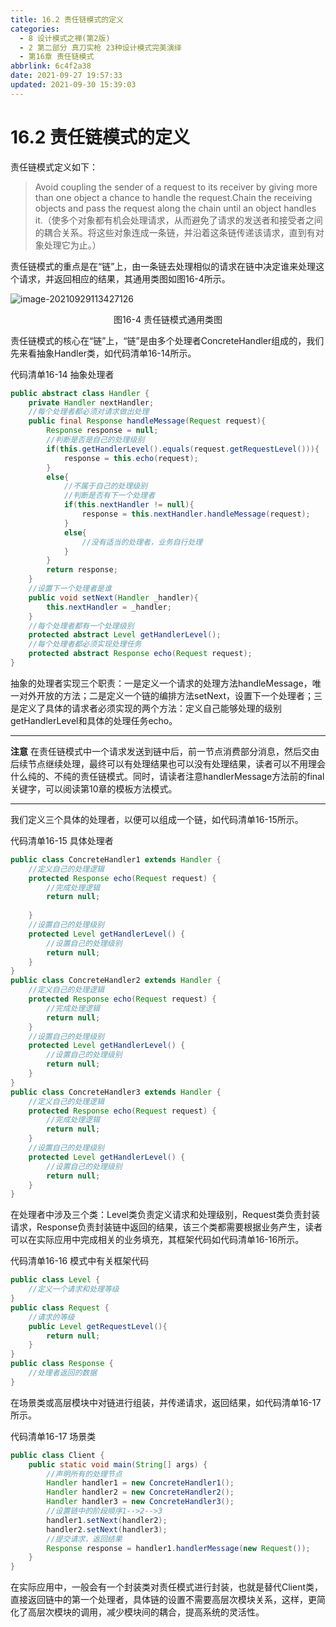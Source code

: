 ```yaml
---
title: 16.2 责任链模式的定义
categories: 
  - 8 设计模式之禅(第2版)
  - 2 第二部分 真刀实枪 23种设计模式完美演绎
  - 第16章 责任链模式
abbrlink: 6c4f2a38
date: 2021-09-27 19:57:33
updated: 2021-09-30 15:39:03
---
```

# 16.2 责任链模式的定义
责任链模式定义如下：
> Avoid coupling the sender of a request to its receiver by giving more than one object a chance to handle the request.Chain the receiving objects and pass the request along the chain until an object handles it.（使多个对象都有机会处理请求，从而避免了请求的发送者和接受者之间的耦合关系。将这些对象连成一条链，并沿着这条链传递该请求，直到有对象处理它为止。）

责任链模式的重点是在“链”上，由一条链去处理相似的请求在链中决定谁来处理这个请求，并返回相应的结果，其通用类图如图16-4所示。

![image-20210929113427126](https://gitee.com/XiaoLan223/images/raw/master/Blog/Sum/20210929113427.png)

<center>图16-4 责任链模式通用类图</center>

责任链模式的核心在“链”上，“链”是由多个处理者ConcreteHandler组成的，我们先来看抽象Handler类，如代码清单16-14所示。

代码清单16-14 抽象处理者
```java
public abstract class Handler {
    private Handler nextHandler;
    //每个处理者都必须对请求做出处理
    public final Response handleMessage(Request request){
        Response response = null;
        //判断是否是自己的处理级别
        if(this.getHandlerLevel().equals(request.getRequestLevel())){
            response = this.echo(request);
        }
        else{
            //不属于自己的处理级别
            //判断是否有下一个处理者
            if(this.nextHandler != null){
                response = this.nextHandler.handleMessage(request);
            }
            else{
                //没有适当的处理者，业务自行处理
            }
        }
        return response;
    }
    //设置下一个处理者是谁
    public void setNext(Handler _handler){
        this.nextHandler = _handler;
    }
    //每个处理者都有一个处理级别
    protected abstract Level getHandlerLevel();
    //每个处理者都必须实现处理任务
    protected abstract Response echo(Request request);
}
```
抽象的处理者实现三个职责：一是定义一个请求的处理方法handleMessage，唯一对外开放的方法；二是定义一个链的编排方法setNext，设置下一个处理者；三是定义了具体的请求者必须实现的两个方法：定义自己能够处理的级别getHandlerLevel和具体的处理任务echo。
___
**注意** 在责任链模式中一个请求发送到链中后，前一节点消费部分消息，然后交由后续节点继续处理，最终可以有处理结果也可以没有处理结果，读者可以不用理会什么纯的、不纯的责任链模式。同时，请读者注意handlerMessage方法前的final关键字，可以阅读第10章的模板方法模式。
___

我们定义三个具体的处理者，以便可以组成一个链，如代码清单16-15所示。

代码清单16-15 具体处理者
```java
public class ConcreteHandler1 extends Handler {
    //定义自己的处理逻辑
    protected Response echo(Request request) {
        //完成处理逻辑
        return null;
        
    }
    //设置自己的处理级别
    protected Level getHandlerLevel() {
        //设置自己的处理级别
        return null;
    }
}
public class ConcreteHandler2 extends Handler {
    //定义自己的处理逻辑
    protected Response echo(Request request) {
        //完成处理逻辑
        return null;
    }
    //设置自己的处理级别
    protected Level getHandlerLevel() {
        //设置自己的处理级别
        return null;
    }
}
public class ConcreteHandler3 extends Handler {
    //定义自己的处理逻辑
    protected Response echo(Request request) {
        //完成处理逻辑
        return null;
    }
    //设置自己的处理级别
    protected Level getHandlerLevel() {
        //设置自己的处理级别
        return null;
    }
}
```
在处理者中涉及三个类：Level类负责定义请求和处理级别，Request类负责封装请求，Response负责封装链中返回的结果，该三个类都需要根据业务产生，读者可以在实际应用中完成相关的业务填充，其框架代码如代码清单16-16所示。

代码清单16-16 模式中有关框架代码
```java
public class Level {
    //定义一个请求和处理等级
}
public class Request {
    //请求的等级
    public Level getRequestLevel(){
        return null;
    }
}
public class Response {
    //处理者返回的数据
}
```
在场景类或高层模块中对链进行组装，并传递请求，返回结果，如代码清单16-17所示。

代码清单16-17 场景类
```java
public class Client {
    public static void main(String[] args) {
        //声明所有的处理节点
        Handler handler1 = new ConcreteHandler1();
        Handler handler2 = new ConcreteHandler2();
        Handler handler3 = new ConcreteHandler3();
        //设置链中的阶段顺序1-->2-->3
        handler1.setNext(handler2);
        handler2.setNext(handler3);
        //提交请求，返回结果
        Response response = handler1.handlerMessage(new Request());
    }
}
```
在实际应用中，一般会有一个封装类对责任模式进行封装，也就是替代Client类，直接返回链中的第一个处理者，具体链的设置不需要高层次模块关系，这样，更简化了高层次模块的调用，减少模块间的耦合，提高系统的灵活性。


